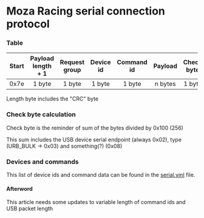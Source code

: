 # Moza Racing serial connection protocol

### Table
| Start | Payload length + 1 | Request group | Device id | Command id | Payload | Check byte |
| :---: | :----------------: | :-----------: | :-------: | :--------: | :-----: | :--------: |
| 0x7e  | 1 byte             | 1 byte        | 1 byte    | 1 byte     | n bytes | 1 byte     |

Length byte includes the "CRC" byte

### Check byte calculation
Check byte is the reminder of sum of the bytes divided by 0x100 (256)

This sum includes the USB device serial endpoint (always 0x02), type (URB_BULK -> 0x03) and something(?) (0x08)

### Devices and commands
This list of device ids and command data can be found in the [serial.yml](./data/serial.yml) file.

#### Afterword
This article needs some updates to variable length of command ids and USB packet length
